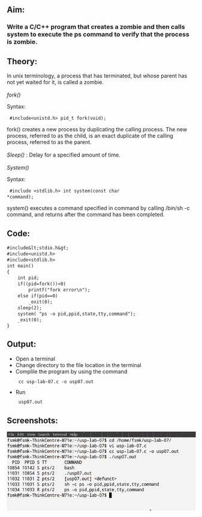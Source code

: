 
## Aim:

### Write a C/C++ program that creates a zombie and then calls system to execute the ps command to verify that the process is zombie.


## Theory:

In unix terminology, a process that has terminated, but whose parent has not yet waited for it, is called a zombie.<br><br>
*fork()*

Syntax:
<code><pre>
 \#include&lt;unistd.h&gt;
 pid_t fork(void);
</pre></code>

fork()  creates  a new process by duplicating the calling process.  The
new process, referred to as the child, is an  exact  duplicate of the calling  process,  referred  to as the parent.<br><br>
<em>Sleep()</em> : Delay for a specified amount of time.<br><br>
<em>System()</em>

Syntax:
<code><pre>
 \#include &lt;stdlib.h&gt;
 int system(const char *command);
</code></pre>


 system()  executes a command specified in command by calling /bin/sh -c command, and returns after the command has been completed.


## Code:
	#include&lt;stdio.h&gt; 
	#include<unistd.h>
	#include<stdlib.h>
	int main()
	{
		int pid;
		if((pid=fork())<0)
			printf("fork error\n");
		else if(pid==0)
			_exit(0);
		sleep(2);
		system( "ps -o pid,ppid,state,tty,command");
		_exit(0);
	}

## Output:
<ul>
 <li>Open a terminal</li>
 <li>Change directory to the file location in the terminal</li>
 <li>Complile the program by using the command 
     <code><pre> cc usp-lab-07.c -o usp07.out</pre></code></li>
 <li>Run 
     <code><pre> usp07.out</pre></code></li></ul>

## Screenshots:
![not avialable](usp-lab-07.png)
